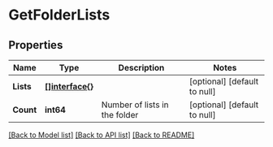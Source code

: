 # GetFolderLists

## Properties
Name | Type | Description | Notes
------------ | ------------- | ------------- | -------------
**Lists** | [**[]interface{}**](interface{}.md) |  | [optional] [default to null]
**Count** | **int64** | Number of lists in the folder | [optional] [default to null]

[[Back to Model list]](../README.md#documentation-for-models) [[Back to API list]](../README.md#documentation-for-api-endpoints) [[Back to README]](../README.md)


